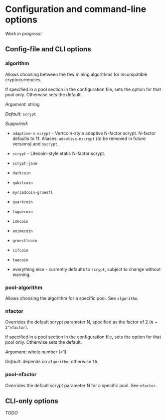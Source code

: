 # Configuration and command-line options

*Work in progress!*


## Config-file and CLI options

### algorithm

Allows choosing between the few mining algorithms for incompatible
cryptocurrencies.

If specified in a pool section in the configuration file, sets the
option for that pool only. Otherwise sets the default.

*Argument:* string

*Default:* `scrypt`

*Supported:*

* `adaptive-n-scrypt` - Vertcoin-style adaptive N-factor scrypt.
  N-factor defaults to 11. Aliases: `adaptive-nscrypt` (to be removed
  in future versions) and `nscrypt`.
* `scrypt` - Litecoin-style static N-factor scrypt.
* `scrypt-jane`
* `darkcoin`
* `qubitcoin`
* `myriadcoin-groestl`
* `quarkcoin`
* `fuguecoin`
* `inkcoin`
* `animecoin`
* `groestlcoin`
* `sifcoin`
* `twecoin`

* everything else - currently defaults to `scrypt`, subject to change
  without warning.


### pool-algorithm

Allows choosing the algorithm for a specific pool. See `algorithm`.


### nfactor

Overrides the default scrypt parameter N, specified as the factor of 2
(`N = 2^nfactor`).

If specified in a pool section in the configuration file, sets the
option for that pool only. Otherwise sets the default.

*Argument:* whole number (>1).

*Default:* depends on `algorithm`; otherwise `10`.


### pool-nfactor

Overrides the default scrypt parameter N for a specific pool.
See `nfactor`.


## CLI-only options

*TODO*
